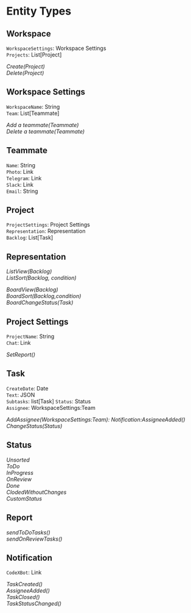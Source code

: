 # Entity Types

## Workspace
`WorkspaceSettings`: Workspace Settings  
`Projects`: List[Project]
    
*Create(Project)*  
*Delete(Project)*

## Workspace Settings 
`WorkspaceName`: String  
`Team`: List[Teammate]

*Add a teammate(Teammate)*  
*Delete a teammate(Teammate)*

## Teammate
`Name`: String  
`Photo`: Link  
`Telegram`: Link  
`Slack`: Link  
`Email`: String  

## Project
`ProjectSettings`: Project Settings  
`Representation`: Representation  
`Backlog`: List[Task]

## Representation
*ListView(Backlog)*  
*ListSort(Backlog, condition)* 

*BoardView(Backlog)*  
*BoardSort(Backlog,condition)*  
*BoardChangeStatus(Task)*

## Project Settings
`ProjectName`: String  
`Chat`: Link  

*SetReport()*

## Task
`CreateDate`: Date  
`Text`: JSON  
`Subtasks`: list[Task]
`Status`: Status  
`Assignee`: WorkspaceSettings:Team  
  
*AddAssignee(WorkspaceSettings:Team): Notification:AssigneeAdded()*  
*ChangeStatus(Status)*

## Status
*Unsorted*  
*ToDo*  
*InProgress*  
*OnReview*  
*Done*  
*ClodedWithoutChanges*  
*CustomStatus*  

## Report
*sendToDoTasks()*  
*sendOnReviewTasks()*

## Notification
`CodeXBot`: Link  
  
*TaskCreated()*  
*AssigneeAdded()*  
*TaskClosed()*  
*TaskStatusChanged()*